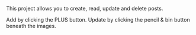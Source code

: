 This project allows you to create, read, update and delete posts. 

Add by clicking the PLUS button.
Update by clicking the pencil & bin button beneath the images.

